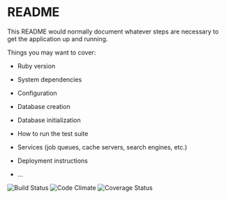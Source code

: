 # README

This README would normally document whatever steps are necessary to get the
application up and running.

Things you may want to cover:

* Ruby version

* System dependencies

* Configuration

* Database creation

* Database initialization

* How to run the test suite

* Services (job queues, cache servers, search engines, etc.)

* Deployment instructions

* ...

![Build Status](https://codeship.com/projects/74c6e5d0-0f50-0135-cdbc-5e0a062e789d/status?branch=master)
![Code Climate](https://codeclimate.com/github/AMORALESCR85/BEER-GUIDE.png)
![Coverage Status](https://coveralls.io/repos/AMORALESCR85/BEER-GUIDE/badge.png)
